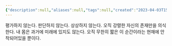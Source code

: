 ```yaml
---
{"description":null,"aliases":null,"tags":null,"created":"2023-04-03T15:13:49","updated":"2023-07-15T21:33:02","title":"평가하지 않는다 판단하지 않는다 상상하지 않는다","dg-publish":true,"permalink":"/docs/평가하지 않는다 판단하지 않는다 상상하지 않는다/","dgPassFrontmatter":true}
---
```


평가하지 않는다. 판단하지 않는다. 상상하지 않는다. 오직 강렬한 자신의 존재만을 의식한다. 내 몸은 과거에 미래에 있지도 않는다. 오직 무한히 짧은 이 순간이라는 현재에 안착되어있을 뿐이다.
